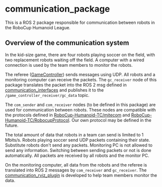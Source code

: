 # communication_package

This is a ROS 2 package responsible for communication between robots in the RoboCup Humanoid League.

## Overview of the communication system

In the kid-size game, there are four robots playing soccer on the field, with two replacement robots waiting off the field.
A computer with a wired connection is used by the team members to monitor the robots.

The referee ([GameController](https://github.com/RoboCup-Humanoid-TC/GameController)) sends messages using UDP.
All robots and a monitoring computer can receive the packets.
The `gc_receiver` node of this package translates the packet into the ROS 2 msg defined in [communication_interfaces](https://github.com/team-re-boot/communication_interfaces) and publishes it to the `/game_controller_receiver/gc_data` topic.

The `com_sender` and `com_receiver` nodes (to be defined in this package) are used for communication between robots.
These nodes are compatible with the protocols defined in [RoboCup-Humanoid-TC/mitecom](https://github.com/RoboCup-Humanoid-TC/mitecom) and [RoboCup-Humanoid-TC/RobocupProtocol](https://github.com/RoboCup-Humanoid-TC/RobocupProtocol).
Our own protocol may be defined in the future.

The total amount of data that robots in a team can send is limited to 1 Mbits/s.
Robots playing soccer send UDP packets containing their state.
Substitute robots don't send any packets.
Monitoring PC is not allowed to send any information.
Switching between sending packets or not is done automatically.
All packets are received by all robots and the monitor PC.

On the monitoring computer, all data from the robots and the referee is translated into ROS 2 messages by `com_receiver` and `gc_receiver`.
The [communication_rviz_plugin](https://github.com/team-re-boot/communication_rviz_plugin) is developed to help team members monitor the data.
